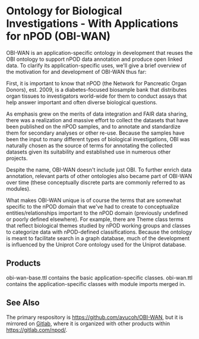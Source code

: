 # Ontology for Biological Investigations - With Applications for nPOD (OBI-WAN)

OBI-WAN is an application-specific ontology in development that reuses the OBI ontology to support nPOD data annotation and produce open linked data. To clarify its application-specific uses, we'll give a brief overview of the motivation for and development of OBI-WAN thus far:

First, it is important to know that nPOD (the Network for Pancreatic Organ Donors), est. 2009, is a diabetes-focused biosample bank that distributes organ tissues to investigators world-wide for them to conduct assays that help answer important and often diverse biological questions.

As emphasis grew on the merits of data integration and FAIR data sharing, there was a realization and massive effort to collect the datasets that have been published on the nPOD samples, and to annotate and standardize them for secondary analyses or other re-use. Because the samples have been the input to many different types of biological investigations, OBI was naturally chosen as the source of terms for annotating the collected datasets given its suitability and established use in numerous other projects.

Despite the name, OBI-WAN doesn't include just OBI. To further enrich data annotation, relevant parts of other ontologies also became part of OBI-WAN over time (these conceptually discrete parts are commonly referred to as modules).

What makes OBI-WAN unique is of course the terms that are somewhat specific to the nPOD domain that we've had to create to conceptualize entities/relationships important to the nPOD domain (previously undefined or poorly defined elsewhere). For example, there are Theme class terms that reflect biological themes studied by nPOD working groups and classes to categorize data with nPOD-defined classifications. Because the ontology is meant to facilitate search in a graph database, much of the development is influenced by the Uniprot Core ontology used for the Uniprot database.


## Products

obi-wan-base.ttl contains the basic application-specific classes.
obi-wan.ttl contains the application-specific classes with module imports merged in.

## See Also

The primary respository is https://github.com/avucoh/OBI-WAN, but it is mirrored on [Gitlab](https://gitlab.com/npod/obi-wan), where it is organized with other products within https://gitlab.com/npod/.


